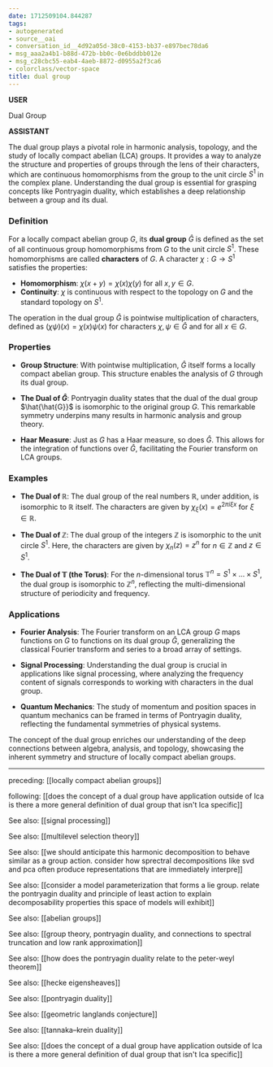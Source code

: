 ```yaml
---
date: 1712509104.844287
tags:
- autogenerated
- source__oai
- conversation_id__4d92a05d-38c0-4153-bb37-e897bec78da6
- msg_aaa2a4b1-b88d-472b-bb0c-0e6bddbb012e
- msg_c28cbc55-eab4-4aeb-8872-d0955a2f3ca6
- colorclass/vector-space
title: dual group
---
```


**USER**

Dual Group


**ASSISTANT**

The dual group plays a pivotal role in harmonic analysis, topology, and the study of locally compact abelian (LCA) groups. It provides a way to analyze the structure and properties of groups through the lens of their characters, which are continuous homomorphisms from the group to the unit circle $S^1$ in the complex plane. Understanding the dual group is essential for grasping concepts like Pontryagin duality, which establishes a deep relationship between a group and its dual.

### Definition

For a locally compact abelian group $G$, its **dual group** $\hat{G}$ is defined as the set of all continuous group homomorphisms from $G$ to the unit circle $S^1$. These homomorphisms are called **characters** of $G$. A character $\chi: G \to S^1$ satisfies the properties:

- **Homomorphism**: $\chi(x + y) = \chi(x) \chi(y)$ for all $x, y \in G$.
- **Continuity**: $\chi$ is continuous with respect to the topology on $G$ and the standard topology on $S^1$.

The operation in the dual group $\hat{G}$ is pointwise multiplication of characters, defined as $(\chi \psi)(x) = \chi(x) \psi(x)$ for characters $\chi, \psi \in \hat{G}$ and for all $x \in G$.

### Properties

- **Group Structure**: With pointwise multiplication, $\hat{G}$ itself forms a locally compact abelian group. This structure enables the analysis of $G$ through its dual group.
  
- **The Dual of $\hat{G}$**: Pontryagin duality states that the dual of the dual group $\hat{\hat{G}}$ is isomorphic to the original group $G$. This remarkable symmetry underpins many results in harmonic analysis and group theory.

- **Haar Measure**: Just as $G$ has a Haar measure, so does $\hat{G}$. This allows for the integration of functions over $\hat{G}$, facilitating the Fourier transform on LCA groups.

### Examples

- **The Dual of $\mathbb{R}$**: The dual group of the real numbers $\mathbb{R}$, under addition, is isomorphic to $\mathbb{R}$ itself. The characters are given by $\chi_\xi(x) = e^{2\pi i \xi x}$ for $\xi \in \mathbb{R}$.

- **The Dual of $\mathbb{Z}$**: The dual group of the integers $\mathbb{Z}$ is isomorphic to the unit circle $S^1$. Here, the characters are given by $\chi_n(z) = z^n$ for $n \in \mathbb{Z}$ and $z \in S^1$.

- **The Dual of $\mathbb{T}$ (the Torus)**: For the $n$-dimensional torus $\mathbb{T}^n = S^1 \times \dots \times S^1$, the dual group is isomorphic to $\mathbb{Z}^n$, reflecting the multi-dimensional structure of periodicity and frequency.

### Applications

- **Fourier Analysis**: The Fourier transform on an LCA group $G$ maps functions on $G$ to functions on its dual group $\hat{G}$, generalizing the classical Fourier transform and series to a broad array of settings.

- **Signal Processing**: Understanding the dual group is crucial in applications like signal processing, where analyzing the frequency content of signals corresponds to working with characters in the dual group.

- **Quantum Mechanics**: The study of momentum and position spaces in quantum mechanics can be framed in terms of Pontryagin duality, reflecting the fundamental symmetries of physical systems.

The concept of the dual group enriches our understanding of the deep connections between algebra, analysis, and topology, showcasing the inherent symmetry and structure of locally compact abelian groups.


---

preceding: [[locally compact abelian groups]]  


following: [[does the concept of a dual group have application outside of lca is there a more general definition of dual group that isn't lca specific]]

See also: [[signal processing]]


See also: [[multilevel selection theory]]


See also: [[we should anticipate this harmonic decomposition to behave similar as a group action. consider how sprectral decompositions like svd and pca often produce representations that are immediately interpre]]


See also: [[consider a model parameterization that forms a lie group. relate the pontryagin duality and principle of least action to explain decomposability properties this space of models will exhibit]]


See also: [[abelian groups]]


See also: [[group theory, pontryagin duality, and connections to spectral truncation and low rank approximation]]


See also: [[how does the pontryagin duality relate to the peter-weyl theorem]]


See also: [[hecke eigensheaves]]


See also: [[pontryagin duality]]


See also: [[geometric langlands conjecture]]


See also: [[tannaka–krein duality]]


See also: [[does the concept of a dual group have application outside of lca is there a more general definition of dual group that isn't lca specific]]